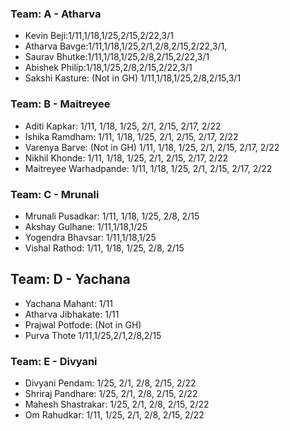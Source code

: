 ### Team: A - Atharva
- Kevin Beji:1/11,1/18,1/25,2/15,2/22,3/1
- Atharva Bavge:1/11,1/18,1/25,2/1,2/8,2/15,2/22,3/1,
- Saurav Bhutke:1/11,1/18,1/25,2/8,2/15,2/22,3/1
- Abishek Philip:1/18,1/25,2/8,2/15,2/22,3/1
- Sakshi Kasture: (Not in GH) 1/11,1/18,1/25,2/8,2/15,3/1

### Team: B - Maitreyee
- Aditi Kapkar: 1/11, 1/18, 1/25, 2/1, 2/15, 2/17, 2/22
- Ishika Ramdham: 1/11, 1/18, 1/25, 2/1, 2/15, 2/17, 2/22
- Varenya Barve: (Not in GH) 1/11, 1/18, 1/25, 2/1, 2/15, 2/17, 2/22
- Nikhil Khonde: 1/11, 1/18, 1/25, 2/1, 2/15, 2/17, 2/22
- Maitreyee Warhadpande: 1/11, 1/18, 1/25, 2/1, 2/15, 2/17, 2/22

### Team: C - Mrunali
- Mrunali Pusadkar: 1/11, 1/18, 1/25, 2/8, 2/15
- Akshay Gulhane: 1/11,1/18,1/25
- Yogendra Bhavsar: 1/11,1/18,1/25
- Vishal Rathod: 1/11, 1/18, 1/25, 2/8, 2/15

## Team: D - Yachana
- Yachana Mahant: 1/11
- Atharva Jibhakate: 1/11
- Prajwal Potfode: (Not in GH)
- Purva Thote 1/11,1/25,2/1,2/8,2/15

### Team: E - Divyani
- Divyani Pendam: 1/25, 2/1, 2/8, 2/15, 2/22
- Shriraj Pandhare: 1/25, 2/1, 2/8, 2/15, 2/22
- Mahesh Shastrakar: 1/25, 2/1, 2/8, 2/15, 2/22
- Om Rahudkar: 1/11, 1/25, 2/1, 2/8, 2/15, 2/22
